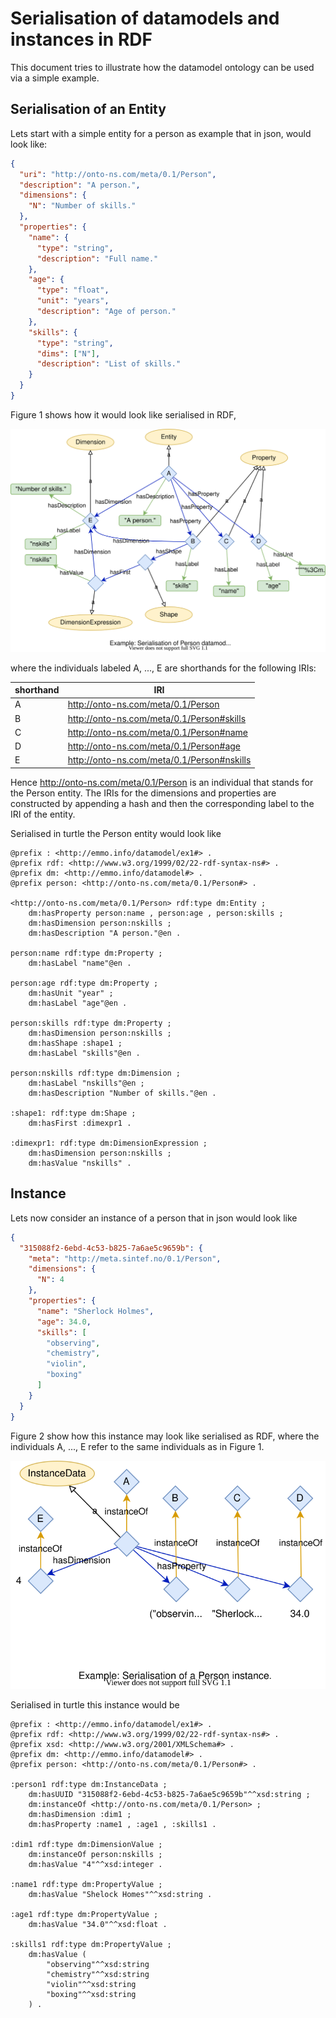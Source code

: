 Serialisation of datamodels and instances in RDF
================================================
This document tries to illustrate how the datamodel ontology can be used
via a simple example.


Serialisation of an Entity
--------------------------
Lets start with a simple entity for a person as example that in json,
would look like:

```json
{
  "uri": "http://onto-ns.com/meta/0.1/Person",
  "description": "A person.",
  "dimensions": {
    "N": "Number of skills."
  },
  "properties": {
    "name": {
      "type": "string",
      "description": "Full name."
    },
    "age": {
      "type": "float",
      "unit": "years",
      "description": "Age of person."
    },
    "skills": {
      "type": "string",
      "dims": ["N"],
      "description": "List of skills."
    }
  }
}
```

Figure 1 shows how it would look like serialised in RDF,

![fig1](figs/person-entity.svg)

where the individuals labeled A, ..., E are shorthands for the
following IRIs:

| shorthand | IRI |
| --------- | --- |
| A | <http://onto-ns.com/meta/0.1/Person> |
| B | <http://onto-ns.com/meta/0.1/Person#skills> |
| C | <http://onto-ns.com/meta/0.1/Person#name> |
| D | <http://onto-ns.com/meta/0.1/Person#age> |
| E | <http://onto-ns.com/meta/0.1/Person#nskills> |

Hence <http://onto-ns.com/meta/0.1/Person> is an individual that
stands for the Person entity. The IRIs for the dimensions and
properties are constructed by appending a hash and then the
corresponding label to the IRI of the entity.

Serialised in turtle the Person entity would look like

```turtle
@prefix : <http://emmo.info/datamodel/ex1#> .
@prefix rdf: <http://www.w3.org/1999/02/22-rdf-syntax-ns#> .
@prefix dm: <http://emmo.info/datamodel#> .
@prefix person: <http://onto-ns.com/meta/0.1/Person#> .

<http://onto-ns.com/meta/0.1/Person> rdf:type dm:Entity ;
    dm:hasProperty person:name , person:age , person:skills ;
    dm:hasDimension person:nskills ;
    dm:hasDescription "A person."@en .

person:name rdf:type dm:Property ;
    dm:hasLabel "name"@en .

person:age rdf:type dm:Property ;
    dm:hasUnit "year" ;
    dm:hasLabel "age"@en .

person:skills rdf:type dm:Property ;
    dm:hasDimension person:nskills ;
    dm:hasShape :shape1 ;
    dm:hasLabel "skills"@en .

person:nskills rdf:type dm:Dimension ;
    dm:hasLabel "nskills"@en ;
    dm:hasDescription "Number of skills."@en .

:shape1: rdf:type dm:Shape ;
    dm:hasFirst :dimexpr1 .

:dimexpr1: rdf:type dm:DimensionExpression ;
    dm:hasDimension person:nskills ;
    dm:hasValue "nskills" .
```


Instance
--------
Lets now consider an instance of a person that in json would look like

```json
{
  "315088f2-6ebd-4c53-b825-7a6ae5c9659b": {
    "meta": "http://meta.sintef.no/0.1/Person",
    "dimensions": {
      "N": 4
    },
    "properties": {
      "name": "Sherlock Holmes",
      "age": 34.0,
      "skills": [
        "observing",
        "chemistry",
        "violin",
        "boxing"
      ]
    }
  }
}
```

Figure 2 show how this instance may look like serialised as RDF, where
the individuals A, ..., E refer to the same individuals as in Figure 1.

![fig2](figs/person-instance.svg)

Serialised in turtle this instance would be

```turtle
@prefix : <http://emmo.info/datamodel/ex1#> .
@prefix rdf: <http://www.w3.org/1999/02/22-rdf-syntax-ns#> .
@prefix xsd: <http://www.w3.org/2001/XMLSchema#> .
@prefix dm: <http://emmo.info/datamodel#> .
@prefix person: <http://onto-ns.com/meta/0.1/Person#> .

:person1 rdf:type dm:InstanceData ;
    dm:hasUUID "315088f2-6ebd-4c53-b825-7a6ae5c9659b"^^xsd:string ;
    dm:instanceOf <http://onto-ns.com/meta/0.1/Person> ;
    dm:hasDimension :dim1 ;
    dm:hasProperty :name1 , :age1 , :skills1 .

:dim1 rdf:type dm:DimensionValue ;
    dm:instanceOf person:nskills ;
    dm:hasValue "4"^^xsd:integer .

:name1 rdf:type dm:PropertyValue ;
    dm:hasValue "Shelock Homes"^^xsd:string .

:age1 rdf:type dm:PropertyValue ;
    dm:hasValue "34.0"^^xsd:float .

:skills1 rdf:type dm:PropertyValue ;
    dm:hasValue (
        "observing"^^xsd:string
        "chemistry"^^xsd:string
        "violin"^^xsd:string
        "boxing"^^xsd:string
    ) .
```
